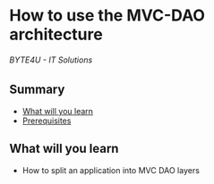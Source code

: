 # How to use the MVC-DAO architecture
###### BYTE4U - IT Solutions

## Summary
- [What will you learn](#What-will-you-learn)
- [Prerequisites](#Prerequisites)

## What will you learn
- How to split an application into MVC DAO layers            

